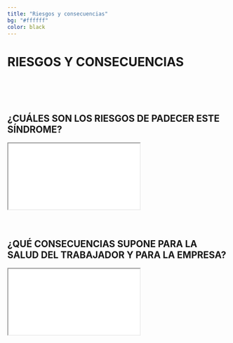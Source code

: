 ```yaml
---
title: "Riesgos y consecuencias"
bg: "#ffffff"
color: black
---
```


# RIESGOS Y CONSECUENCIAS

<br>
<br>
<br>

## ¿CUÁLES SON LOS RIESGOS DE PADECER ESTE SÍNDROME?

<div class="icontain">
  <iframe src="//www.youtube.com/embed/lY7tDdBWouo" allowfullscreen></iframe>
</div>

<br>
<br>

## ¿QUÉ CONSECUENCIAS SUPONE PARA LA SALUD DEL TRABAJADOR Y PARA LA EMPRESA?

<div class="icontain">
  <iframe src="//www.youtube.com/embed/y_I6TOVEMAk" allowfullscreen></iframe>
</div>

